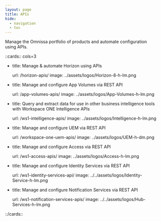 ```yaml
---
layout: page
title: APIs
hide:
  - navigation
  - toc
---
```


Manage the Omnissa portfolio of products and automate configuration using APIs.

::cards:: cols=3

- title: Manage & automate Horizon using APIs
  
  url: /horizon-apis/
  image: ../assets/logos/Horizon-8-h-lm.png

- title: Manage and configure App Volumes via REST API
  
  url: /app-volumes-apis/
  image: ../assets/logos/App-Volumes-h-lm.png

- title: Query and extract data for use in other business intelligence tools with Workspace ONE Intelligence APIs
  
  url: /ws1-intelligence-apis/
  image: ../assets/logos/Intelligence-h-lm.png

- title: Manage and configure UEM via REST API
  
  url: /workspace-one-uem-apis/
  image: ../assets/logos/UEM-h-dm.png

- title: Manage and configure Access via REST API
  
  url: /ws1-access-apis/
  image: ../assets/logos/Access-h-lm.png

- title: Manage and configure Identity Services via REST API
  
  url: /ws1-identity-services-api/
  image: ../../assets/logos/Identity-Service-h-lm.png

- title: Manage and configure Notification Services via REST API
  
  url: /ws1-notification-services-apis/
  image: ../../assets/logos/Hub-Services-h-lm.png

::/cards::
